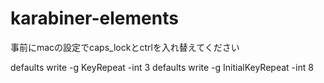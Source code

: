 # karabiner-elements

事前にmacの設定でcaps_lockとctrlを入れ替えてください

defaults write -g KeyRepeat -int 3
defaults write -g InitialKeyRepeat -int 8
